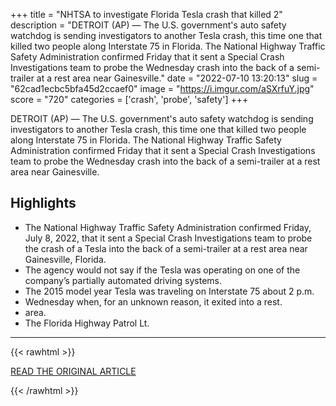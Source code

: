 +++
title = "NHTSA to investigate Florida Tesla crash that killed 2"
description = "DETROIT (AP) — The U.S. government's auto safety watchdog is sending investigators to another Tesla crash, this time one that killed two people along Interstate 75 in Florida. The National Highway Traffic Safety Administration confirmed Friday that it sent a Special Crash Investigations team to probe the Wednesday crash into the back of a semi-trailer at a rest area near Gainesville."
date = "2022-07-10 13:20:13"
slug = "62cad1ecbc5bfa45d2ccaef0"
image = "https://i.imgur.com/aSXrfuY.jpg"
score = "720"
categories = ['crash', 'probe', 'safety']
+++

DETROIT (AP) — The U.S. government's auto safety watchdog is sending investigators to another Tesla crash, this time one that killed two people along Interstate 75 in Florida. The National Highway Traffic Safety Administration confirmed Friday that it sent a Special Crash Investigations team to probe the Wednesday crash into the back of a semi-trailer at a rest area near Gainesville.

## Highlights

- The National Highway Traffic Safety Administration confirmed Friday, July 8, 2022, that it sent a Special Crash Investigations team to probe the crash of a Tesla into the back of a semi-trailer at a rest area near Gainesville, Florida.
- The agency would not say if the Tesla was operating on one of the company’s partially automated driving systems.
- The 2015 model year Tesla was traveling on Interstate 75 about 2 p.m.
- Wednesday when, for an unknown reason, it exited into a rest.
- area.
- The Florida Highway Patrol Lt.

---

{{< rawhtml >}}
  <p class="article-category">
    <a target="_blank" href="https://apnews.com/article/california-florida-gainesville-lompoc-1ec22080a57d4077f517a31ae021965a">READ THE ORIGINAL ARTICLE</a>
  </p>
{{< /rawhtml >}}
